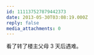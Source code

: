 ```yaml
---
id: 111137527879442373
date: 2013-05-30T03:08:19.000Z
reply: false
media_attachments: 0
---
```


看了转了楼主父母 3 天后遇难。


